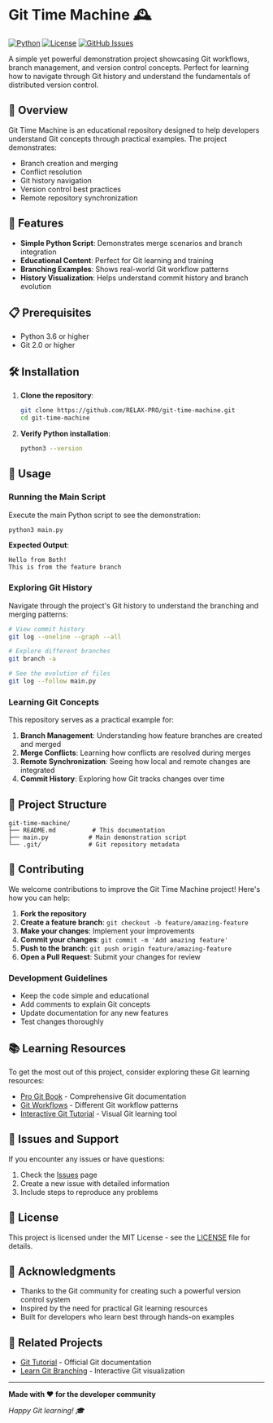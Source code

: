# Git Time Machine 🕰️

[![Python](https://img.shields.io/badge/Python-3.6%2B-blue.svg)](https://www.python.org/)
[![License](https://img.shields.io/badge/License-MIT-green.svg)](LICENSE)
[![GitHub Issues](https://img.shields.io/github/issues/RELAX-PRO/git-time-machine.svg)](https://github.com/RELAX-PRO/git-time-machine/issues)

A simple yet powerful demonstration project showcasing Git workflows, branch management, and version control concepts. Perfect for learning how to navigate through Git history and understand the fundamentals of distributed version control.

## 📖 Overview

Git Time Machine is an educational repository designed to help developers understand Git concepts through practical examples. The project demonstrates:

- Branch creation and merging
- Conflict resolution
- Git history navigation
- Version control best practices
- Remote repository synchronization

## 🚀 Features

- **Simple Python Script**: Demonstrates merge scenarios and branch integration
- **Educational Content**: Perfect for Git learning and training
- **Branching Examples**: Shows real-world Git workflow patterns
- **History Visualization**: Helps understand commit history and branch evolution

## 📋 Prerequisites

- Python 3.6 or higher
- Git 2.0 or higher

## 🛠️ Installation

1. **Clone the repository**:
   ```bash
   git clone https://github.com/RELAX-PRO/git-time-machine.git
   cd git-time-machine
   ```

2. **Verify Python installation**:
   ```bash
   python3 --version
   ```

## 🎯 Usage

### Running the Main Script

Execute the main Python script to see the demonstration:

```bash
python3 main.py
```

**Expected Output**:
```
Hello from Both!
This is from the feature branch
```

### Exploring Git History

Navigate through the project's Git history to understand the branching and merging patterns:

```bash
# View commit history
git log --oneline --graph --all

# Explore different branches
git branch -a

# See the evolution of files
git log --follow main.py
```

### Learning Git Concepts

This repository serves as a practical example for:

1. **Branch Management**: Understanding how feature branches are created and merged
2. **Merge Conflicts**: Learning how conflicts are resolved during merges
3. **Remote Synchronization**: Seeing how local and remote changes are integrated
4. **Commit History**: Exploring how Git tracks changes over time

## 📁 Project Structure

```
git-time-machine/
├── README.md          # This documentation
├── main.py           # Main demonstration script
└── .git/             # Git repository metadata
```

## 🤝 Contributing

We welcome contributions to improve the Git Time Machine project! Here's how you can help:

1. **Fork the repository**
2. **Create a feature branch**: `git checkout -b feature/amazing-feature`
3. **Make your changes**: Implement your improvements
4. **Commit your changes**: `git commit -m 'Add amazing feature'`
5. **Push to the branch**: `git push origin feature/amazing-feature`
6. **Open a Pull Request**: Submit your changes for review

### Development Guidelines

- Keep the code simple and educational
- Add comments to explain Git concepts
- Update documentation for any new features
- Test changes thoroughly

## 📚 Learning Resources

To get the most out of this project, consider exploring these Git learning resources:

- [Pro Git Book](https://git-scm.com/book) - Comprehensive Git documentation
- [Git Workflows](https://www.atlassian.com/git/tutorials/comparing-workflows) - Different Git workflow patterns
- [Interactive Git Tutorial](https://learngitbranching.js.org/) - Visual Git learning tool

## 🐛 Issues and Support

If you encounter any issues or have questions:

1. Check the [Issues](https://github.com/RELAX-PRO/git-time-machine/issues) page
2. Create a new issue with detailed information
3. Include steps to reproduce any problems

## 📄 License

This project is licensed under the MIT License - see the [LICENSE](LICENSE) file for details.

## 🙏 Acknowledgments

- Thanks to the Git community for creating such a powerful version control system
- Inspired by the need for practical Git learning resources
- Built for developers who learn best through hands-on examples

## 🔗 Related Projects

- [Git Tutorial](https://github.com/git/git-scm.com) - Official Git documentation
- [Learn Git Branching](https://github.com/pcottle/learnGitBranching) - Interactive Git visualization

---

**Made with ❤️ for the developer community**

*Happy Git learning! 🎓*